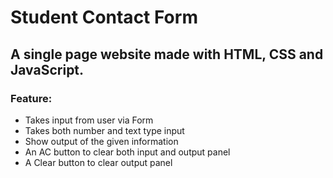 # Student Contact Form
## A single page website made with **HTML**, **CSS** and **JavaScript**.
### Feature: 
<ul>
  <li> Takes input from user via Form </li>
  <li> Takes both number and text type input </li>
  <li> Show output of the given information </li> 
  <li> An AC button to clear both input and output panel </li>
  <li> A Clear button to clear output panel </li>
  </ul>
